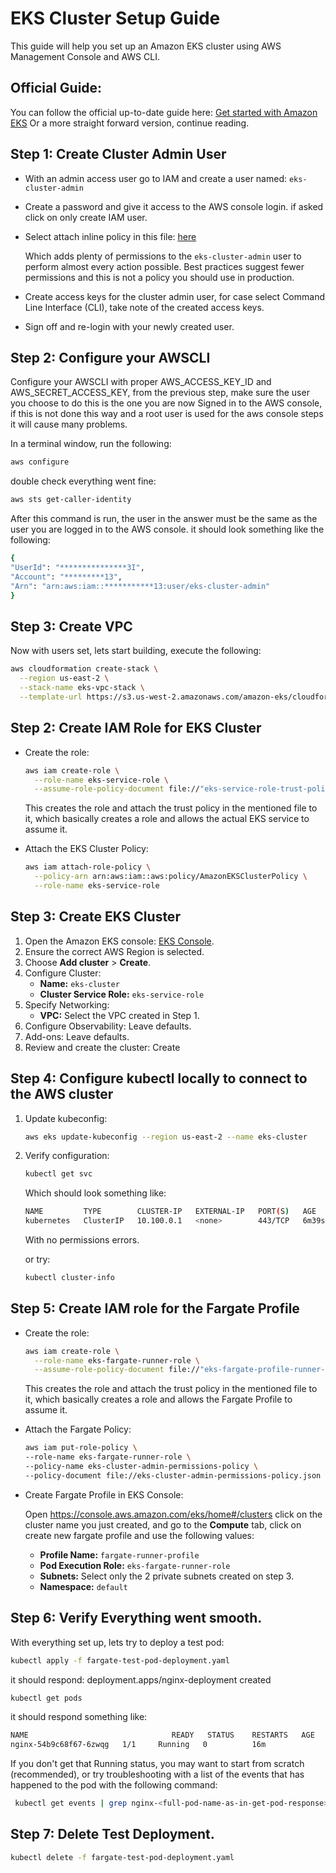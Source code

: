# EKS Cluster Setup Guide

This guide will help you set up an Amazon EKS cluster using AWS Management Console and AWS CLI.
## Official Guide:
You can follow the official up-to-date guide here:
[Get started with Amazon EKS](https://docs.aws.amazon.com/eks/latest/userguide/getting-started-console.html)
Or a more straight forward version, continue reading.

## Step 1: Create Cluster Admin User
- With an admin access user go to IAM and create a user named: `eks-cluster-admin`
- Create a password and give it access to the AWS console login. if asked click on only create IAM user.
- Select attach inline policy in this file: [here](../../providers/aws/eks/policies/eks-cluster-admin-permissions-policy.json)

  Which adds plenty of permissions to the `eks-cluster-admin` user to perform almost every action possible.
    Best practices suggest fewer permissions and this is not a policy you should use in production.

- Create access keys for the cluster admin user, for case select Command Line Interface (CLI), take note of the created access keys.
- Sign off and re-login with your newly created user.

## Step 2: Configure your AWSCLI
Configure your AWSCLI with proper AWS_ACCESS_KEY_ID and AWS_SECRET_ACCESS_KEY, from the previous step, make sure the user you choose to do this is the one you are now Signed in to the AWS console, if this is not done this
way and a root user is used for the aws console steps it will cause many problems.

In a terminal window, run the following:
```sh
aws configure
```
double check everything went fine:

```sh
aws sts get-caller-identity
```
After this command is run, the user in the answer must be the same as the user you are logged in to the AWS console. it should look something like the following:

```sh
{
"UserId": "***************3I",
"Account": "*********13",
"Arn": "arn:aws:iam::***********13:user/eks-cluster-admin"
}
```

## Step 3: Create VPC
Now with users set, lets start building, execute the following:
```sh
aws cloudformation create-stack \
  --region us-east-2 \
  --stack-name eks-vpc-stack \
  --template-url https://s3.us-west-2.amazonaws.com/amazon-eks/cloudformation/2020-10-29/amazon-eks-vpc-private-subnets.yaml
```

## Step 2: Create IAM Role for EKS Cluster

- Create the role:

    ```sh
    aws iam create-role \
      --role-name eks-service-role \
      --assume-role-policy-document file://"eks-service-role-trust-policy.json"
    ```
    This creates the role and attach the trust policy in the mentioned file to it, which basically creates a role and allows the actual EKS service to assume it.


- Attach the EKS Cluster Policy:

    ```sh
    aws iam attach-role-policy \
      --policy-arn arn:aws:iam::aws:policy/AmazonEKSClusterPolicy \
      --role-name eks-service-role
    ```

## Step 3: Create EKS Cluster

1. Open the Amazon EKS console: [EKS Console](https://console.aws.amazon.com/eks/home#/clusters).
2. Ensure the correct AWS Region is selected.
3. Choose **Add cluster** > **Create**.
4. Configure Cluster:
    - **Name:** `eks-cluster`
    - **Cluster Service Role:** `eks-service-role`
5. Specify Networking:
    - **VPC:** Select the VPC created in Step 1.
6. Configure Observability: Leave defaults.
7. Add-ons: Leave defaults.
7. Review and create the cluster: Create

## Step 4: Configure kubectl locally to connect to the AWS cluster

1. Update kubeconfig:

    ```sh
    aws eks update-kubeconfig --region us-east-2 --name eks-cluster
    ```

2. Verify configuration:

    ```sh
    kubectl get svc
    ```
    Which should look something like:
    ```sh
    NAME         TYPE        CLUSTER-IP   EXTERNAL-IP   PORT(S)   AGE
    kubernetes   ClusterIP   10.100.0.1   <none>        443/TCP   6m39s
   ```
    With no permissions errors.

    or try:
    ```sh
    kubectl cluster-info
    ```

## Step 5: Create IAM role for the Fargate Profile

- Create the role:

    ```sh
    aws iam create-role \
      --role-name eks-fargate-runner-role \
      --assume-role-policy-document file://"eks-fargate-profile-runner-trust-policy"
    ```
  This creates the role and attach the trust policy in the mentioned file to it, which basically creates a role and allows the Fargate Profile to assume it.

-   Attach the Fargate Policy:

    ```sh
    aws iam put-role-policy \
    --role-name eks-fargate-runner-role \
    --policy-name eks-cluster-admin-permissions-policy \
    --policy-document file://eks-cluster-admin-permissions-policy.json
    ```

- Create Fargate Profile in EKS Console:

    Open  https://console.aws.amazon.com/eks/home#/clusters click on the cluster name you just created, and go to the **Compute** tab, click on create new fargate profile and use the following values:
  - **Profile Name:** `fargate-runner-profile`
  - **Pod Execution Role:** `eks-fargate-runner-role`
  - **Subnets:** Select only the 2 private subnets created on step 3.
  - **Namespace:** `default`

## Step 6: Verify Everything went smooth.

With everything set up, lets try to deploy a test pod:

```sh
kubectl apply -f fargate-test-pod-deployment.yaml
```
it should respond:
deployment.apps/nginx-deployment created

```sh
kubectl get pods
```

it should respond something like:
```sh
NAME                                READY   STATUS    RESTARTS   AGE
nginx-54b9c68f67-6zwqg   1/1     Running   0          16m
```

If you don't get that Running status, you may want to start from scratch (recommended), or try troubleshooting with a list of the events that has happened to the pod with the following command:


```sh
 kubectl get events | grep nginx-<full-pod-name-as-in-get-pod-response>
```

## Step 7: Delete Test Deployment.

```sh
kubectl delete -f fargate-test-pod-deployment.yaml  
```